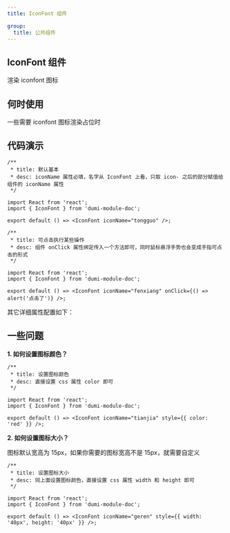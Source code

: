 ```yaml
---
title: IconFont 组件

group:
  title: 公共组件
---
```


## IconFont 组件

渲染 iconfont 图标

## 何时使用

一些需要 iconfont 图标渲染占位时

## 代码演示

```tsx
/**
 * title: 默认基本
 * desc: iconName 属性必填，名字从 IconFont 上看，只取 icon- 之后的部分赋值给组件的 iconName 属性
 */

import React from 'react';
import { IconFont } from 'dumi-module-doc';

export default () => <IconFont iconName="tongguo" />;
```

```tsx
/**
 * title: 可点击执行某些操作
 * desc: 组件 onClick 属性绑定传入一个方法即可，同时鼠标悬浮手势也会变成手指可点击的形式
 */

import React from 'react';
import { IconFont } from 'dumi-module-doc';

export default () => <IconFont iconName="fenxiang" onClick={() => alert('点击了')} />;
```

其它详细属性配置如下：

<API></API>

## 一些问题

**1. 如何设置图标颜色？**

```tsx
/**
 * title: 设置图标颜色
 * desc: 直接设置 css 属性 color 即可
 */

import React from 'react';
import { IconFont } from 'dumi-module-doc';

export default () => <IconFont iconName="tianjia" style={{ color: 'red' }} />;
```

**2. 如何设置图标大小？**

图标默认宽高为 15px，如果你需要的图标宽高不是 15px，就需要自定义

```tsx
/**
 * title: 设置图标大小
 * desc: 同上面设置图标颜色，直接设置 css 属性 width 和 height 即可
 */

import React from 'react';
import { IconFont } from 'dumi-module-doc';

export default () => <IconFont iconName="geren" style={{ width: '40px', height: '40px' }} />;
```

